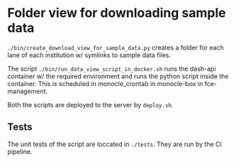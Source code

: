 # Folder view for downloading sample data

`./bin/create_download_view_for_sample_data.py` creates a folder for each lane of each institution w/ symlinks to sample data files.

The script `./bin/run_data_view_script_in_docker.sh` runs the dash-api container w/ the required environment and runs the python script inside the container. This is scheduled in monocle_crontab in monocle-box in fce-management.

Both the scripts are deployed to the server by `deploy.sh`.

## Tests

The unit tests of the script are loccated in `./tests`. They are run by the CI pipeline.
